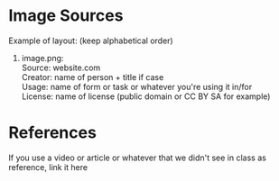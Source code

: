 # Image Sources

Example of layout: (keep alphabetical order)
1. image.png: <br>
    Source: website.com <br>
    Creator: name of person + title if case <br>
    Usage: name of form or task or whatever you're using it in/for <br>
    License: name of license (public domain or CC BY SA for example) <br>

# References

If you use a video or article or whatever that we didn't see in class as reference, link it here 